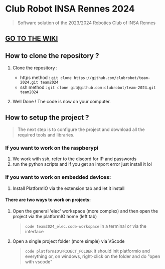 # Club Robot INSA Rennes 2024

> Software solution of the 2023/2024 Robotics Club of INSA Rennes

## [GO TO THE WIKI](https://clubrobot.github.io/team2024/doc/html/index.html)

## How to clone the repository ?

1. Clone the repository :

   - https method : `git clone https://github.com/clubrobot/team-2024.git team2024`
   - ssh method : `git clone git@github.com:clubrobot/team-2024.git team2024`

2. Well Done ! The code is now on your computer.

## How to setup the project ?

> The next step is to configure the project and download all the required tools and libraries.

### If you want to work on the raspberypi

1. We work with ssh, refer to the discord for IP and passwords
2. run the python scripts and if you get an import error just install it lol

### If you want to work on embedded devices:
1. Install PlatformIO via the extension tab and let it install

#### There are two ways to work on projects:

1. Open the general 'elec' workspace (more complex) and then open the project via the platformIO home (left tab)

   >  `code team2024_elec.code-workspace` in a terminal or via the interface

2. Open a single project folder (more simple) via VScode
   
   > `code platformIO\PROJECT_FOLDER` it should init platformio and everything
   > or, on windows, right-click on the folder and do "open with vscode"
